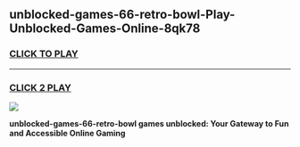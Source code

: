 
## unblocked-games-66-retro-bowl-Play-Unblocked-Games-Online-8qk78
<h3>
<a href="https://premium76.site?title=unblocked-games-66-retro-bowl&ref=24A">CLICK TO PLAY</a></h3>
<hr>

<h3>
<a href="https://premium76.site?title=unblocked-games-66-retro-bowl&ref=24A">CLICK 2 PLAY</a>
  
</h3>

<a href="https://premium76.site?title=unblocked-games-66-retro-bowl&ref=24A"><img src="https://clearcache.store/games.png"></a>


**unblocked-games-66-retro-bowl games unblocked: Your Gateway to Fun and Accessible Online Gaming**

